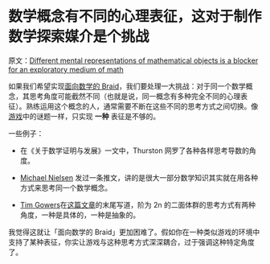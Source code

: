 # 数学概念有不同的心理表征，这对于制作数学探索媒介是个挑战

原文：[Different mental representations of mathematical objects is a blocker for an exploratory medium of math](https://wiki.issarice.com/wiki/Different_mental_representations_of_mathematical_objects_is_a_blocker_for_an_exploratory_medium_of_math)

如果我们希望实现[面向数学的 Braid](https://wiki.issarice.com/wiki/Braid_for_math)，我们要处理一大挑战：对于同一个数学概念，其思考角度可能截然不同（也就是说，同一概念有多种完全不同的心理表征）。熟练运用这个概念的人，通常需要不断在这些不同的思考方式之间切换。像[游戏](https://wiki.issarice.com/index.php?title=Video_game&action=edit&redlink=1)中的谜题一样，只实现 **一种** 表征是不够的。

一些例子：

* 在《关于数学证明与发展》一文中，Thurston 网罗了各种各样思考导数的角度。

* [Michael Nielsen](https://wiki.issarice.com/wiki/Michael_Nielsen) 发过一条推文，讲的是很大一部分数学知识其实就在用各种方式来思考同一个数学概念。

* [Tim Gowers](https://wiki.issarice.com/index.php?title=Tim_Gowers&action=edit&redlink=1)在[这篇文章](https://gowers.wordpress.com/2011/11/06/group-actions-i/)的末尾写道，阶为 2n 的二面体群的思考方式有两种角度，一种是具体的，一种是抽象的。

我觉得这就让「面向数学的 Braid」更加困难了。假如你在一种类似游戏的环境中支持了某种表征，你实让游戏与这种思考方式深深耦合，过于强调这种特定角度了。